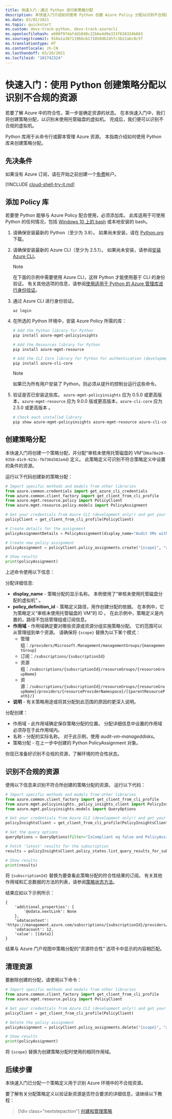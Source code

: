 ```yaml
---
title: 快速入门：通过 Python 进行新策略分配
description: 本快速入门介绍如何使用 Python 创建 Azure Policy 分配以识别不合规的资源。
ms.date: 03/02/2021
ms.topic: quickstart
ms.custom: devx-track-python, devx-track-azurecli
ms.openlocfilehash: e600f97dafdd1040c22b6e4d9e333f638334b663
ms.sourcegitcommit: 910a1a38711966cb171050db245fc3b22abc8c5f
ms.translationtype: HT
ms.contentlocale: zh-CN
ms.lasthandoff: 03/20/2021
ms.locfileid: "101742324"
---
```

# <a name="quickstart-create-a-policy-assignment-to-identify-non-compliant-resources-using-python"></a>快速入门：使用 Python 创建策略分配以识别不合规的资源

若要了解 Azure 中的符合性，第一步是确定资源的状态。 在本快速入门中，我们将创建策略分配，以识别未使用托管磁盘的虚拟机。 完成后，我们便可以识别不合规的虚拟机。 

Python 库用于从命令行或脚本管理 Azure 资源。 本指南介绍如何使用 Python 库来创建策略分配。

## <a name="prerequisites"></a>先决条件

如果没有 Azure 订阅，请在开始之前创建一个[免费](https://azure.microsoft.com/free/)帐户。

[!INCLUDE [cloud-shell-try-it.md](../../../includes/cloud-shell-try-it.md)]

## <a name="add-the-policy-library"></a>添加 Policy 库

若要使 Python 能够与 Azure Policy 配合使用，必须添加库。 此库适用于可使用 Python 的任何情况，包括 [Windows 10 上的 bash](/windows/wsl/install-win10) 或本地安装的 bash。

1. 请确保安装最新的 Python（至少为 3.8）。 如果尚未安装，请在 [Python.org](https://www.python.org/downloads/) 下载。

1. 请确保安装最新的 Azure CLI（至少为 2.5.1）。 如果尚未安装，请参阅[安装 Azure CLI](/cli/azure/install-azure-cli)。

   > [!NOTE]
   > 在下面的示例中需要使用 Azure CLI，这样 Python 才能使用基于 CLI 的身份验证。 有关其他选项的信息，请参阅[使用适用于 Python 的 Azure 管理库进行身份验证](/azure/developer/python/azure-sdk-authenticate)。

1. 通过 Azure CLI 进行身份验证。

   ```azurecli
   az login
   ```

1. 在所选的 Python 环境中，安装 Azure Policy 所需的库：

   ```bash
   # Add the Python library for Python
   pip install azure-mgmt-policyinsights

   # Add the Resources library for Python
   pip install azure-mgmt-resource

   # Add the CLI Core library for Python for authentication (development only!)
   pip install azure-cli-core
   ```

   > [!NOTE]
   > 如果已为所有用户安装了 Python，则必须从提升的控制台运行这些命令。

1. 验证是否已安装这些库。 `azure-mgmt-policyinsights` 应为 0.5.0 或更高版本，`azure-mgmt-resource` 应为 9.0.0 版或更高版本，`azure-cli-core` 应为 2.5.0 或更高版本  。

   ```bash
   # Check each installed library
   pip show azure-mgmt-policyinsights azure-mgmt-resource azure-cli-core
   ```

## <a name="create-a-policy-assignment"></a>创建策略分配

本快速入门将创建一个策略分配，并分配“审核未使用托管磁盘的 VM”(`06a78e20-9358-41c9-923c-fb736d382a4d`) 定义。 此策略定义可识别不符合策略定义中设置的条件的资源。

运行以下代码创建新的策略分配：

```python
# Import specific methods and models from other libraries
from azure.common.credentials import get_azure_cli_credentials
from azure.common.client_factory import get_client_from_cli_profile
from azure.mgmt.resource.policy import PolicyClient
from azure.mgmt.resource.policy.models import PolicyAssignment

# Get your credentials from Azure CLI (development only!) and get your subscription list
policyClient = get_client_from_cli_profile(PolicyClient)

# Create details for the assignment
policyAssignmentDetails = PolicyAssignment(display_name="Audit VMs without managed disks Assignment", policy_definition_id="/providers/Microsoft.Authorization/policyDefinitions/06a78e20-9358-41c9-923c-fb736d382a4d", scope="{scope}", description="Shows all virtual machines not using managed disks")

# Create new policy assignment
policyAssignment = policyClient.policy_assignments.create("{scope}", "audit-vm-manageddisks", policyAssignmentDetails)

# Show results
print(policyAssignment)
```

上述命令使用以下信息：

分配详细信息:
- **display_name** - 策略分配的显示名称。 本例使用了“审核未使用托管磁盘分配的虚拟机”  。
- **policy_definition_id** - 策略定义路径，用作创建分配的依据。 在本例中，它为策略定义“审核未使用托管磁盘的 VM”的 ID  。 在此示例中，策略定义是内置的，路径不包括管理组或订阅信息。
- **作用域** - 作用域确定要对哪些资源或资源分组实施策略分配。 它的范围可以从管理组到单个资源。 请确保将 `{scope}` 替换为以下某个模式：
  - 管理组：`/providers/Microsoft.Management/managementGroups/{managementGroup}`
  - 订阅：`/subscriptions/{subscriptionId}`
  - 资源组：`/subscriptions/{subscriptionId}/resourceGroups/{resourceGroupName}`
  - 资源：`/subscriptions/{subscriptionId}/resourceGroups/{resourceGroupName}/providers/{resourceProviderNamespace}/[{parentResourcePath}/]`
- **说明** - 有关策略用途或将其分配到此范围的原因的更深入说明。

分配创建：

- 作用域 - 此作用域确定保存策略分配的位置。 分配详细信息中设置的作用域必须存在于此作用域内。
- 名称 - 分配的实际名称。 对于此示例，使用 _audit-vm-manageddisks_。
- 策略分配 - 在上一步中创建的 Python PolicyAssignment 对象。

你现已准备好识别不合规的资源，了解环境的符合性状态。

## <a name="identify-non-compliant-resources"></a>识别不合规的资源

使用以下信息来识别不符合所创建的策略分配的资源。 运行以下代码：

```python
# Import specific methods and models from other libraries
from azure.common.client_factory import get_client_from_cli_profile
from azure.mgmt.policyinsights._policy_insights_client import PolicyInsightsClient
from azure.mgmt.policyinsights.models import QueryOptions

# Get your credentials from Azure CLI (development only!) and get your subscription list
policyInsightsClient = get_client_from_cli_profile(PolicyInsightsClient)

# Set the query options
queryOptions = QueryOptions(filter="IsCompliant eq false and PolicyAssignmentId eq 'audit-vm-manageddisks'",apply="groupby((ResourceId))")

# Fetch 'latest' results for the subscription
results = policyInsightsClient.policy_states.list_query_results_for_subscription(policy_states_resource="latest", subscription_id="{subscriptionId}", query_options=queryOptions)

# Show results
print(results)
```

将 `{subscriptionId}` 替换为要查看此策略分配的符合性结果的订阅。 有关其他作用域和汇总数据的方法的列表，请参阅[策略状态方法](/python/api/azure-mgmt-policyinsights/azure.mgmt.policyinsights.operations.policystatesoperations#methods)。

结果应如以下示例所示：

```output
{
    'additional_properties': {
        '@odata.nextLink': None
    },
    'odatacontext': 'https://management.azure.com/subscriptions/{subscriptionId}/providers/Microsoft.PolicyInsights/policyStates/$metadata#latest',
    'odatacount': 12,
    'value': [{data}]
}
```

结果与 Azure 门户视图中策略分配的“资源符合性”  选项卡中显示的内容相匹配。

## <a name="clean-up-resources"></a>清理资源

要删除创建的分配，请使用以下命令：

```python
# Import specific methods and models from other libraries
from azure.common.client_factory import get_client_from_cli_profile
from azure.mgmt.resource.policy import PolicyClient

# Get your credentials from Azure CLI (development only!) and get your subscription list
policyClient = get_client_from_cli_profile(PolicyClient)

# Delete the policy assignment
policyAssignment = policyClient.policy_assignments.delete("{scope}", "audit-vm-manageddisks")

# Show results
print(policyAssignment)
```

将 `{scope}` 替换为创建策略分配时使用的相同作用域。

## <a name="next-steps"></a>后续步骤

本快速入门已分配一个策略定义用于识别 Azure 环境中的不合规资源。

要了解有关分配策略定义以验证新资源是否符合要求的详细信息，请继续以下教程：

> [!div class="nextstepaction"]
> [创建和管理策略](./tutorials/create-and-manage.md)

